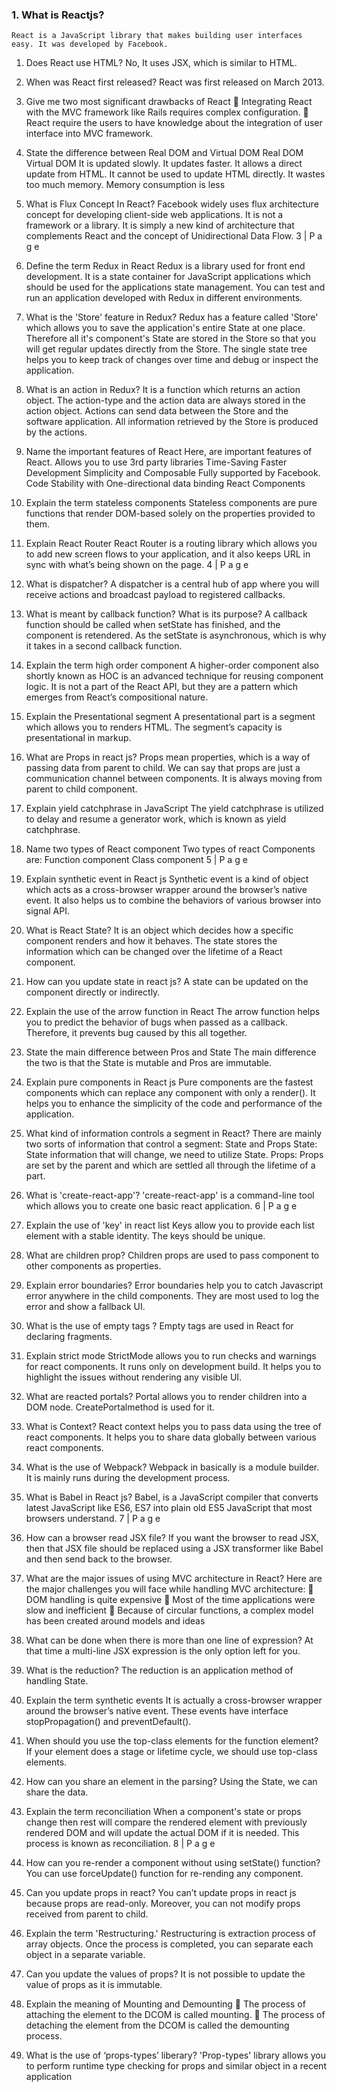 ### 1. What is Reactjs?
```
React is a JavaScript library that makes building user interfaces easy. It was developed by Facebook.
```
1) Does React use HTML?
No, It uses JSX, which is similar to HTML.
1) When was React first released?
React was first released on March 2013.
1) Give me two most significant drawbacks of React
 Integrating React with the MVC framework like Rails requires complex 
configuration. 
 React require the users to have knowledge about the integration of user interface 
into MVC framework.
1) State the difference between Real DOM and Virtual DOM
Real DOM Virtual DOM
It is updated slowly. It updates faster.
It allows a direct update from HTML. It cannot be used to update HTML 
directly.
It wastes too much memory. Memory consumption is less
1) What is Flux Concept In React?
Facebook widely uses flux architecture concept for developing client-side web 
applications. It is not a framework or a library. It is simply a new kind of architecture 
that complements React and the concept of Unidirectional Data Flow.
3 | P a g e
1) Define the term Redux in React
Redux is a library used for front end development. It is a state container for JavaScript 
applications which should be used for the applications state management. You can test 
and run an application developed with Redux in different environments.
1) What is the 'Store' feature in Redux?
Redux has a feature called 'Store' which allows you to save the application's entire State 
at one place. Therefore all it's component's State are stored in the Store so that you will 
get regular updates directly from the Store. The single state tree helps you to keep track 
of changes over time and debug or inspect the application.
1) What is an action in Redux?
It is a function which returns an action object. The action-type and the action data are 
always stored in the action object. Actions can send data between the Store and the 
software application. All information retrieved by the Store is produced by the actions.

1)  Name the important features of React 
Here, are important features of React.
Allows you to use 3rd party libraries
Time-Saving
Faster Development
Simplicity and Composable 
Fully supported by 
Facebook.
Code Stability with One-directional data binding 
React Components
1)  Explain the term stateless components
Stateless components are pure functions that render DOM-based solely on the 
properties provided to them.
1)  Explain React Router
React Router is a routing library which allows you to add new screen flows to your 
application, and it also keeps URL in sync with what’s being shown on the page.
4 | P a g e
1)  What is dispatcher?
A dispatcher is a central hub of app where you will receive actions and broadcast 
payload to registered callbacks.
1)  What is meant by callback function? What is its purpose?
A callback function should be called when setState has finished, and the component is 
retendered. As the setState is asynchronous, which is why it takes in a second callback 
function.
1)  Explain the term high order component
A higher-order component also shortly known as HOC is an advanced technique for 
reusing component logic. It is not a part of the React API, but they are a pattern which 
emerges from React’s compositional nature.
1)  Explain the Presentational segment
A presentational part is a segment which allows you to renders HTML. The segment’s 
capacity is presentational in markup.
1)  What are Props in react js?
Props mean properties, which is a way of passing data from parent to child. We can say 
that props are just a communication channel between components. It is always moving 
from parent to child component.
1)  Explain yield catchphrase in JavaScript
The yield catchphrase is utilized to delay and resume a generator work, which is known 
as yield catchphrase.
1)  Name two types of React component 
Two types of react Components are:
Function component
Class component
5 | P a g e
1)  Explain synthetic event in React js
Synthetic event is a kind of object which acts as a cross-browser wrapper around the 
browser’s native event. It also helps us to combine the behaviors of various browser into 
signal API.
1)  What is React State?
It is an object which decides how a specific component renders and how it behaves. The 
state stores the information which can be changed over the lifetime of a React 
component.
1)  How can you update state in react js?
A state can be updated on the component directly or indirectly.
1)  Explain the use of the arrow function in React
The arrow function helps you to predict the behavior of bugs when passed as a callback. 
Therefore, it prevents bug caused by this all together.
1)  State the main difference between Pros and State 
The main difference the two is that the State is mutable and Pros are immutable.
1)  Explain pure components in React js
Pure components are the fastest components which can replace any component with 
only a render(). It helps you to enhance the simplicity of the code and performance of the 
application.
1)  What kind of information controls a segment in React?
There are mainly two sorts of information that control a segment: State and Props
State: State information that will change, we need to utilize State.
 Props: Props are set by the parent and which are settled all through the lifetime 
of a part.
1)  What is 'create-react-app'? 
'create-react-app' is a command-line tool which allows you to create one basic react 
application.
6 | P a g e
1)  Explain the use of 'key' in react list
Keys allow you to provide each list element with a stable identity. The keys should be 
unique.
1)  What are children prop?
Children props are used to pass component to other components as properties. 
1)  Explain error boundaries?
Error boundaries help you to catch Javascript error anywhere in the child components. 
They are most used to log the error and show a fallback UI.
1)  What is the use of empty tags ?
Empty tags are used in React for declaring fragments.
1)  Explain strict mode
StrictMode allows you to run checks and warnings for react components. It runs only on 
development build. It helps you to highlight the issues without rendering any visible UI.
1)  What are reacted portals?
Portal allows you to render children into a DOM node. CreatePortalmethod is used for 
it.
1)  What is Context?
React context helps you to pass data using the tree of react components. It helps you to 
share data globally between various react components.
1)  What is the use of Webpack?
Webpack in basically is a module builder. It is mainly runs during the development 
process.
1)  What is Babel in React js?
Babel, is a JavaScript compiler that converts latest JavaScript like ES6, ES7 into plain 
old ES5 JavaScript that most browsers understand.
7 | P a g e
1)  How can a browser read JSX file?
If you want the browser to read JSX, then that JSX file should be replaced using a JSX 
transformer like Babel and then send back to the browser.
1)  What are the major issues of using MVC architecture in React?
Here are the major challenges you will face while handling MVC architecture:
 DOM handling is quite expensive
 Most of the time applications were slow and inefficient
 Because of circular functions, a complex model has been created around 
models and ideas
1)  What can be done when there is more than one line of expression?
At that time a multi-line JSX expression is the only option left for you.
1)  What is the reduction?
The reduction is an application method of handling State.
1)  Explain the term synthetic events
It is actually a cross-browser wrapper around the browser’s native event. These events 
have interface stopPropagation() and preventDefault().
1)  When should you use the top-class elements for the function element? 
If your element does a stage or lifetime cycle, we should use top-class elements.
1)  How can you share an element in the parsing?
Using the State, we can share the data.
1)  Explain the term reconciliation
When a component's state or props change then rest will compare the rendered element 
with previously rendered DOM and will update the actual DOM if it is needed. This 
process is known as reconciliation.
8 | P a g e
1)  How can you re-render a component without using setState() function?
You can use forceUpdate() function for re-rending any component.
1)  Can you update props in react?
You can’t update props in react js because props are read-only. Moreover, you can not 
modify props received from parent to child.
1)  Explain the term 'Restructuring.'
Restructuring is extraction process of array objects. Once the process is completed, you 
can separate each object in a separate variable.
1)  Can you update the values of props?
It is not possible to update the value of props as it is immutable.
1)  Explain the meaning of Mounting and Demounting
 The process of attaching the element to the DCOM is called mounting.
 The process of detaching the element from the DCOM is called the demounting 
process.
1)  What is the use of ‘props-types’ liberary?
'Prop-types' library allows you to perform runtime type checking for props and similar 
object in a recent application